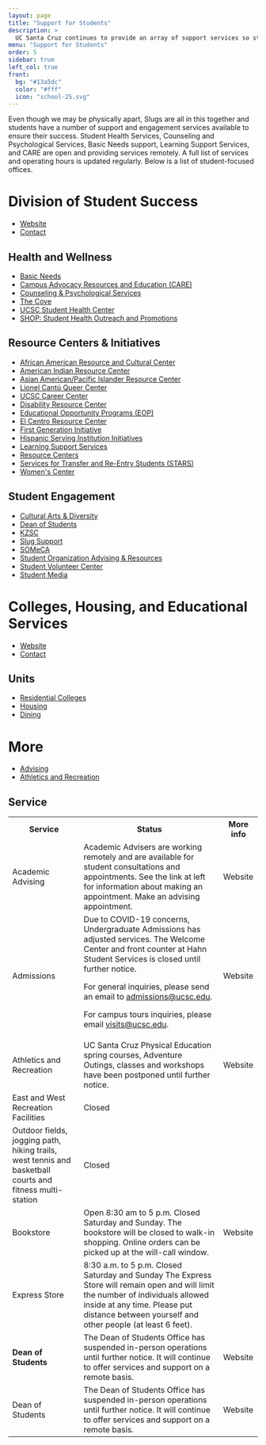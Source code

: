 ```yaml
---
layout: page
title: "Support for Students"
description: >
  UC Santa Cruz continues to provide an array of support services so students—on campus or remote—can continue to thrive both personally and academically during this uncertain time.
menu: "Support for Students"
order: 5
sidebar: true
left_col: true
front:
  bg: "#13a5dc"
  color: "#fff"
  icon: "school-25.svg"
---
```


Even though we may be physically apart, Slugs are all in this together and students have a number of support and engagement services available to ensure their success. Student Health Services, Counseling and Psychological Services, Basic Needs support, Learning Support Services, and CARE are open and providing services remotely. A full list of services and operating hours is updated regularly. Below is a list of student-focused offices.

# Division of Student Success

- [Website](https://studentsuccess.ucsc.edu/index.html)
- [Contact](https://studentsuccess.ucsc.edu/staff/index.html)

## Health and Wellness

- [Basic Needs](https://basicneeds.ucsc.edu/)
- [Campus Advocacy Resources and Education (CARE)](https://care.ucsc.edu/)
- [Counseling & Psychological Services](https://caps.ucsc.edu/)
- [The Cove](https://shop.ucsc.edu/students-in-recovery/thecove.html)
- [UCSC Student Health Center](https://healthcenter.ucsc.edu/)
- [SHOP: Student Health Outreach and Promotions](https://shop.ucsc.edu/)

## Resource Centers &  Initiatives
- [African American Resource and Cultural Center](https://aarcc.ucsc.edu/)
- [American Indian Resource Center](https://airc.ucsc.edu/)
- [Asian American/Pacific Islander Resource Center](https://aapirc.ucsc.edu/)
- [Lionel Cantú Queer Center](https://queer.ucsc.edu/)
- [UCSC Career Center](https://careers.ucsc.edu/)
- [Disability Resource Center](https://drc.ucsc.edu/)
- [Educational Opportunity Programs (EOP)](https://eop.ucsc.edu/)
- [El Centro Resource Center](https://elcentro.ucsc.edu/)
- [First Generation Initiative](https://firstgen.ucsc.edu/)
- [Hispanic Serving Institution Initiatives](https://hsi.ucsc.edu/)
- [Learning Support Services](https://lss.ucsc.edu/)
- [Resource Centers](https://resourcecenters.ucsc.edu/)
- [Services for Transfer and Re-Entry Students (STARS)](https://stars.ucsc.edu/)
- [Women's Center](https://womenscenter.ucsc.edu/)

## Student Engagement
- [Cultural Arts & Diversity](https://someca.ucsc.edu/about/our-offices/cultural-arts-and-diversity.html)
- [Dean of Students](https://deanofstudents.ucsc.edu/#Dean%20of%20Students)
- [KZSC](https://www.kzsc.org/)
- [Slug Support](https://deanofstudents.ucsc.edu/slug-support/program/)
- [SOMeCA](https://someca.ucsc.edu/)
- [Student Organization Advising & Resources](https://someca.ucsc.edu/about/our-offices/soar.html)
- [Student Volunteer Center](https://volunteer.ucsc.edu/)
- [Student Media](https://someca.ucsc.edu/about/our-offices/student-media.html)


# Colleges, Housing, and Educational Services

- [Website](https://ches.ucsc.edu/)
- [Contact](https://ches.ucsc.edu/contact/index.html)

## Units
* [Residential Colleges](https://ches.ucsc.edu/colleges/index.html)
* [Housing](https://housing.ucsc.edu/)
* [Dining](https://dining.ucsc.edu/)

# More
* [Advising](https://advising.ucsc.edu)
* [Athletics and Recreation](https://opers.ucsc.edu)


<body>

<h2>Service</h2>

<table style="width:100%">
  <tr>
    <th>Service</th>
    <th>Status</th> 
    <th>More info</th>
  </tr>
  <tr>
    <td>Academic Advising</td>
    <td>Academic Advisers are working remotely and are available for student consultations and appointments. See the link at left for information about making an appointment. Make an advising appointment.</td>
    <td>Website</td>
  </tr>
  <tr>
    <td>Admissions</td>
    <td>Due to COVID-19 concerns, Undergraduate Admissions has adjusted services. The Welcome Center and front counter at Hahn Student Services is closed until further notice.

For general inquiries, please send an email to admissions@ucsc.edu.

For campus tours inquiries, please email visits@ucsc.edu.</td>
    <td>Website</td>
  </tr>
  
  <tr>
    <td>Athletics and Recreation</td>
    <td>UC Santa Cruz Physical Education spring courses, Adventure Outings, classes and workshops have been postponed until further notice.	</td>
    <td>Website</td>
  </tr>

  <tr>
    <td>East and West Recreation Facilities</td>
    <td>Closed</td>
    <td></td>
  </tr>

  <tr>
    <td>Outdoor fields, jogging path, hiking trails, west tennis and basketball courts and fitness multi-station</td>
    <td>Closed</td>
    <td></td>
  </tr>

  <tr>
    <td>Bookstore</td>
    <td>Open 8:30 am to 5 p.m. Closed Saturday and Sunday. The bookstore will be closed to walk-in shopping. Online orders can be picked up at the will-call window.</td>
    <td>Website</td>
  </tr>

  <tr>
    <td>Express Store</td>
    <td>8:30 a.m. to 5 p.m.
Closed Saturday and Sunday
The Express Store will remain open and will limit the number of individuals allowed inside at any time. Please put distance between yourself and other people (at least 6 feet).</td>
    <td></td>
  </tr>


  <tr>
    <td><b>Dean of Students</b></td>
    <td>The Dean of Students Office has suspended in-person operations until further notice. It will continue to offer services and support on a remote basis.</td>
    <td>Website</td>
  </tr>

  <tr>
    <td>Dean of Students</td>
    <td>The Dean of Students Office has suspended in-person operations until further notice. It will continue to offer services and support on a remote basis.</td>
    <td>Website</td>
  </tr>

</table>

</body>
</html>

